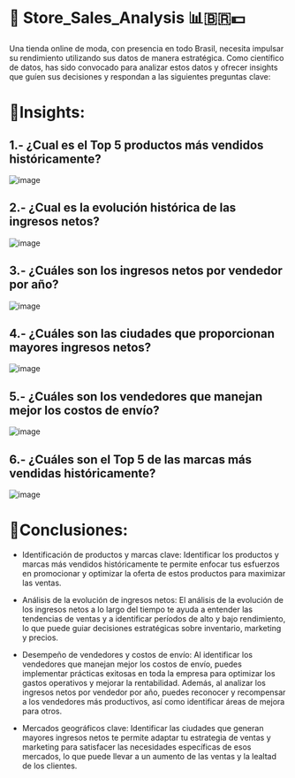 # 📌 Store_Sales_Analysis 📊🇧🇷💵
Una tienda online de moda, con presencia en todo Brasil, necesita impulsar su rendimiento utilizando sus datos de manera estratégica. Como científico de datos, has sido convocado para analizar estos datos y ofrecer insights que guíen sus decisiones y respondan a las siguientes preguntas clave:
# 📌Insights:
##	1.- ¿Cual es el Top 5 productos más vendidos históricamente?

![image](https://github.com/JhonatanRC03/Store_Sales_Analysis/assets/132719375/800cf8db-0c1d-4e27-b6d7-2e9434c24442)


##	2.- ¿Cual es la evolución histórica de las ingresos netos?

![image](https://github.com/JhonatanRC03/Store_Sales_Analysis/assets/132719375/daa6c5dd-6a15-4ede-bbc4-fed1d20cd5b8)


##	3.- ¿Cuáles son los ingresos netos por vendedor por año?

![image](https://github.com/JhonatanRC03/Store_Sales_Analysis/assets/132719375/c88d5e19-70f8-42fe-a2b6-dbc9b3b87f25)


##	4.- ¿Cuáles son las ciudades que proporcionan mayores ingresos netos?

![image](https://github.com/JhonatanRC03/Store_Sales_Analysis/assets/132719375/b83e8c27-7632-46d4-803a-26df47f48c18)


##	5.- ¿Cuáles son los vendedores que manejan mejor los costos de envío?

![image](https://github.com/JhonatanRC03/Store_Sales_Analysis/assets/132719375/468e612a-0271-4100-9b77-bd7c439fa072)


##	6.- ¿Cuáles son el Top 5 de las marcas más vendidas históricamente?

![image](https://github.com/JhonatanRC03/Store_Sales_Analysis/assets/132719375/8bfab22e-e1b1-4455-bee4-ac8a071d6760)

# 📌Conclusiones:

- Identificación de productos y marcas clave: Identificar los productos y marcas más vendidos históricamente te permite enfocar tus esfuerzos en promocionar y optimizar la oferta de estos productos para maximizar las ventas.

- Análisis de la evolución de ingresos netos: El análisis de la evolución de los ingresos netos a lo largo del tiempo te ayuda a entender las tendencias de ventas y a identificar períodos de alto y bajo rendimiento, lo que puede guiar decisiones estratégicas sobre inventario, marketing y precios.

- Desempeño de vendedores y costos de envío: Al identificar los vendedores que manejan mejor los costos de envío, puedes implementar prácticas exitosas en toda la empresa para optimizar los gastos operativos y mejorar la rentabilidad. Además, al analizar los ingresos netos por vendedor por año, puedes reconocer y recompensar a los vendedores más productivos, así como identificar áreas de mejora para otros.

- Mercados geográficos clave: Identificar las ciudades que generan mayores ingresos netos te permite adaptar tu estrategia de ventas y marketing para satisfacer las necesidades específicas de esos mercados, lo que puede llevar a un aumento de las ventas y la lealtad de los clientes.




